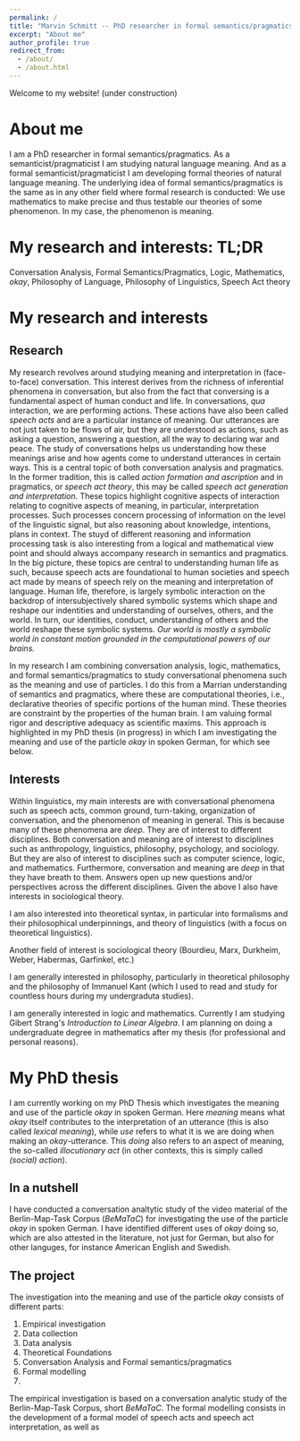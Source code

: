 ```yaml
---
permalink: /
title: "Marvin Schmitt -- PhD researcher in formal semantics/pragmatics"
excerpt: "About me"
author_profile: true
redirect_from: 
  - /about/
  - /about.html
---
```


Welcome to my website! (under construction)

About me
======
I am a PhD researcher in formal semantics/pragmatics. As a semanticist/pragmaticist I am studying natural language meaning. And as a formal semanticist/pragmaticist I am developing formal theories of natural language meaning. The underlying idea of formal semantics/pragmatics is the same as in any other field where formal research is conducted: We use mathematics to make precise and thus testable our theories of some phenomenon. In my case, the phenomenon is meaning.


My research and interests: TL;DR
======
Conversation Analysis, Formal Semantics/Pragmatics, Logic, Mathematics, _okay_, Philosophy of Language, Philosophy of Linguistics, Speech Act theory

My research and interests
======

Research
------

My research revolves around studying meaning and interpretation in (face-to-face) conversation. This interest derives from the richness of inferential phenomena in conversation, but also from the fact that conversing is a fundamental aspect of human conduct and life. In conversations, _qua_ interaction, we are performing actions. These actions have also been called _speech acts_ and are a particular instance of meaning. Our utterances are not just taken to be flows of air, but they are understood as actions, such as asking a question, answering a question, all the way to declaring war and peace. The study of conversations helps us understanding how these meanings arise and how agents come to understand utterances in certain ways. This is a central topic of both conversation analysis and pragmatics. In the former tradition, this is called _action formation and ascription_ and in pragmatics, or _speech act theory_, this may be called _speech act generation and interpretation_. These topics highlight cognitive aspects of interaction relating to cognitive aspects of meaning, in particular, interpretation processes. Such processes concern processing of information on the level of the linguistic signal, but also reasoning about knowledge, intentions, plans in context. The stuyd of different reasoning and information processing task is also interesting from a logical and mathematical view point and should always accompany research in semantics and pragmatics. In the big picture, these topics are central to understanding human life as such, because speech acts are foundational to human societies and speech act made by means of speech rely on the meaning and interpretation of language. Human life, therefore, is largely symbolic interaction on the backdrop of intersubjectively shared symbolic systems which shape and reshape our indentities and understanding of ourselves, others, and the world. In turn, our identities, conduct, understanding of others and the world reshape these symbolic systems. _Our world is mostly a symbolic world in constant motion grounded in the computational powers of our brains._ 

In my research I am combining conversation analysis, logic, mathematics, and formal semantics/pragmatics to study conversational phenomena such as the meaning and use of particles. I do this from a Marrian understanding of semantics and pragmatics, where these are computational theories, i.e., declarative theories of specific portions of the human mind. These theories are constraint by the properties of the human brain. I am valuing formal rigor and descriptive adequacy as scientific maxims. This approach is highlighted in my PhD thesis (in progress) in which I am investigating the meaning and use of the particle _okay_ in spoken German, for which see below.

Interests
------

Within linguistics, my main interests are with conversational phenomena such as speech acts, common ground, turn-taking, organization of conversation, and the phenomenon of meaning in general. This is because many of these phenomena are _deep_. They are of interest to different disciplines. Both conversation and meaning are of interest to disciplines such as anthropology, linguistics, philosophy, psychology, and sociology. But they are also of interest to disciplines such as computer science, logic, and mathematics. Furthermore, conversation and meaning are _deep_ in that they have breath to them. Answers open up new questions and/or perspectives across the different disciplines. Given the above I also have interests in sociological theory.

I am also interested into theoretical syntax, in particular into formalisms and their philosophical underpinnings, and theory of linguistics (with a focus on theoretical linguistics).

Another field of interest is sociological theory (Bourdieu, Marx, Durkheim, Weber, Habermas, Garfinkel, etc.)

I am generally interested in philosophy, particularly in theoretical philosophy and the philosophy of Immanuel Kant (which I used to read and study for countless hours during my undergraduta studies).

I am generally interested in logic and mathematics. Currently I am studying Gibert Strang's _Introduction to Linear Algebra_. I am planning on doing a undergraduate degree in mathematics after my thesis (for professional and personal reasons). 


My PhD thesis
======

I am currently working on my PhD Thesis which investigates the meaning and use of the particle _okay_ in spoken German. Here _meaning_ means what _okay_ itself contributes to the interpretation of an utterance (this is also called _lexical meaning_), while _use_ refers to what it is we are doing when making an _okay_-utterance. This _doing_ also refers to an aspect of meaning, the so-called _illocutionary act_ (in other contexts, this is simply called _(social) action_).

In a nutshell
------

I have conducted a conversation analtytic study of the video material of the Berlin-Map-Task Corpus (_BeMaTaC_) for investigating the use of the particle _okay_ in spoken German. I have identified different uses of _okay_ doing so, which are also attested in the literature, not just for German, but also for other languges, for instance American English and Swedish.

The project
------

The investigation into the meaning and use of the particle _okay_ consists of different parts:

1. Empirical investigation
  1. Data collection
  2. Data analysis
2. Theoretical Foundations
  1. Conversation Analysis and Formal semantics/pragmatics
4. Formal modelling
  1. 

The empirical investigation is based on a conversation analytic study of the Berlin-Map-Task Corpus, short _BeMaTaC_. The formal modelling consists in the development of a formal model of speech acts and speech act interpretation, as well as 
